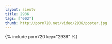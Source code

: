 ```yaml
--- 
layout: sieutv
title: 2936
tags: ["002"]
thumb: http://porn720.net/video/2936/poster.jpg
---
```

{% include porn720 key="2936" %} 
